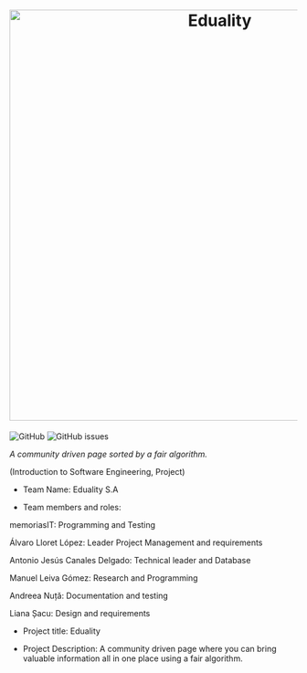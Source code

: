 <h1 align="center">
<img class="center-block" alt="Eduality" width="720vw" src="https://raw.githubusercontent.com/memoriasIT/Eduality/master/docs/static/img/banner.png">
</h1>

<img alt="GitHub" src="https://img.shields.io/github/license/memoriasIT/Eduality?style=flat-square">
<img alt="GitHub issues" src="https://img.shields.io/github/issues-raw/memoriasIT/Eduality?style=flat-square">

_A community driven page sorted by a fair algorithm._

(Introduction to Software Engineering, Project)









- Team Name: Eduality S.A

- Team members and roles: 

memoriasIT: Programming and Testing

Álvaro Lloret López: Leader Project Management and requirements

Antonio Jesús Canales Delgado: Technical leader and Database  

Manuel Leiva Gómez: Research and Programming

Andreea Nuță: Documentation and testing

Liana Șacu: Design and requirements

- Project title: Eduality

- Project Description: A community driven page where you can bring valuable information all in one place using a fair algorithm.
